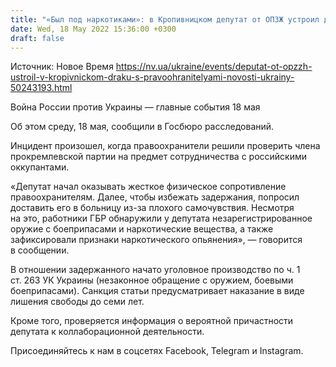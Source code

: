 ```yaml
---
title: "«Был под наркотиками»: в Кропивницком депутат от ОПЗЖ устроил драку с правоохранителями — ГБР"
date: Wed, 18 May 2022 15:36:00 +0300
draft: false
---
```

Источник: Новое Время https://nv.ua/ukraine/events/deputat-ot-opzzh-ustroil-v-kropivnickom-draku-s-pravoohranitelyami-novosti-ukrainy-50243193.html


Война России против Украины — главные события 18 мая

Об этом среду, 18 мая, сообщили в Госбюро расследований.

Инцидент произошел, когда правоохранители решили проверить члена прокремлевской партии на предмет сотрудничества с российскими оккупантами.

«Депутат начал оказывать жесткое физическое сопротивление правоохранителям. Далее, чтобы избежать задержания, попросил доставить его в больницу из-за плохого самочувствия. Несмотря на это, работники ГБР обнаружили у депутата незарегистрированное оружие с боеприпасами и наркотические вещества, а также зафиксировали признаки наркотического опьянения», — говорится в сообщении.

В отношении задержанного начато уголовное производство по ч. 1 ст. 263 УК Украины (незаконное обращение с оружием, боевыми боеприпасами). Санкция статьи предусматривает наказание в виде лишения свободы до семи лет.

Кроме того, проверяется информация о вероятной причастности депутата к коллаборационной деятельности.

Присоединяйтесь к нам в соцсетях Facebook, Telegram и Instagram.
